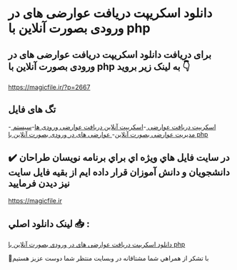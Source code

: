 # دانلود اسکریپت دریافت عوارضی های در ورودی بصورت آنلاین با php

## برای دریافت دانلود اسکریپت دریافت عوارضی های در ورودی بصورت آنلاین با php به لینک زیر بروید 👇

https://magicfile.ir/?p=2667

## تگ های فایل

-[ اسکریپت دریافت عوارضی ](https://magicfile.ir/product/%d8%a7%d8%b3%da%a9%d8%b1%db%8c%d9%be%d8%aa-%d8%af%d8%b1%db%8c%d8%a7%d9%81%d8%aa-%d8%b9%d9%88%d8%a7%d8%b1%d8%b6%db%8c-%d9%87%d8%a7%db%8c-%d9%88%d8%b1%d9%88%d8%af%db%8c-%d8%a8%d8%b5%d9%88%d8%b1%d8%aa-%d8%a2%d9%86%d9%84%d8%a7%db%8c%d9%86-%d8%a8%d8%a7-php/)-[اسکریپت آنلاین دریافت عوارضی ورودی ها](https://magicfile.ir/product/%d8%a7%d8%b3%da%a9%d8%b1%db%8c%d9%be%d8%aa-%d8%af%d8%b1%db%8c%d8%a7%d9%81%d8%aa-%d8%b9%d9%88%d8%a7%d8%b1%d8%b6%db%8c-%d9%87%d8%a7%db%8c-%d9%88%d8%b1%d9%88%d8%af%db%8c-%d8%a8%d8%b5%d9%88%d8%b1%d8%aa-%d8%a2%d9%86%d9%84%d8%a7%db%8c%d9%86-%d8%a8%d8%a7-php/)-[سیستم مدیریت عوارضی بصورت آنلاین](https://magicfile.ir/product/%d8%a7%d8%b3%da%a9%d8%b1%db%8c%d9%be%d8%aa-%d8%af%d8%b1%db%8c%d8%a7%d9%81%d8%aa-%d8%b9%d9%88%d8%a7%d8%b1%d8%b6%db%8c-%d9%87%d8%a7%db%8c-%d9%88%d8%b1%d9%88%d8%af%db%8c-%d8%a8%d8%b5%d9%88%d8%b1%d8%aa-%d8%a2%d9%86%d9%84%d8%a7%db%8c%d9%86-%d8%a8%d8%a7-php/)-[ عوارضی های در ورودی بصورت آنلاین با php](https://magicfile.ir/product/%d8%a7%d8%b3%da%a9%d8%b1%db%8c%d9%be%d8%aa-%d8%af%d8%b1%db%8c%d8%a7%d9%81%d8%aa-%d8%b9%d9%88%d8%a7%d8%b1%d8%b6%db%8c-%d9%87%d8%a7%db%8c-%d9%88%d8%b1%d9%88%d8%af%db%8c-%d8%a8%d8%b5%d9%88%d8%b1%d8%aa-%d8%a2%d9%86%d9%84%d8%a7%db%8c%d9%86-%d8%a8%d8%a7-php/)

## ✔️ در سايت فايل هاي ويژه اي براي برنامه نويسان طراحان دانشجويان و دانش آموزان قرار داده ايم از بقيه فايل سايت نيز ديدن فرماييد

https://magicfile.ir


## لينک دانلود اصلي 📥 :

[دانلود اسکریپت دریافت عوارضی های در ورودی بصورت آنلاین با php](https://magicfile.ir/product/%d8%a7%d8%b3%da%a9%d8%b1%db%8c%d9%be%d8%aa-%d8%af%d8%b1%db%8c%d8%a7%d9%81%d8%aa-%d8%b9%d9%88%d8%a7%d8%b1%d8%b6%db%8c-%d9%87%d8%a7%db%8c-%d9%88%d8%b1%d9%88%d8%af%db%8c-%d8%a8%d8%b5%d9%88%d8%b1%d8%aa-%d8%a2%d9%86%d9%84%d8%a7%db%8c%d9%86-%d8%a8%d8%a7-php/) 


🙏با تشکر از همراهي شما مشتاقانه در وبسایت منتظر شما دوست عزیز هستیم

